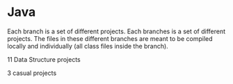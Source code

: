 # Java

Each branch is a set of different projects.
Each branches is a set of different projects. The files in these different branches are meant to be compiled locally and individually (all class files inside the branch). 

11 Data Structure projects

3 casual projects
